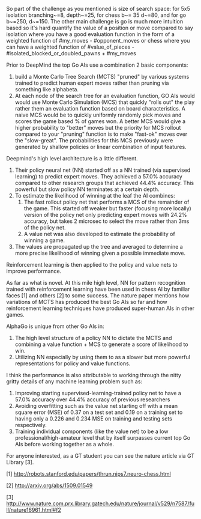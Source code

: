 So part of the challenge as you mentioned is size of search space: for 5x5 isolation branching~=8, depth~=25, for chess b~= 35 d~=80, and for go b~=250, d~=150. The other main challenge is go is much more intuition based so it's hard quantify the value of a position or move compared to say isolation where you have a good evaluation function in the form of a weighted function of #my_moves - #opponent_moves or chess where you can have a weighted function of #value_of_pieces - #isolated_blocked_or_doubled_pawns + #my_moves

Prior to DeepMind the top Go AIs use a combination 2 basic components: 

1. build a Monte Carlo Tree Search (MCTS) "pruned" by various systems trained to predict human expert moves rather than pruning via something like alphabeta. 
2. At each node of the search tree for an evaluation function, GO AIs would would use Monte Carlo Simulation (MCS) that quickly "rolls out" the play rather them an evaluation function based on board characteristics. A naive MCS would be to quickly uniformly randomly pick moves and scores the game based % of games won. A better MCS would give a higher probability to "better" moves but the priority for MCS rollout compared to your "pruning" function is to make "fast-ok" moves over the "slow-great". The probabilities for this MCS previously were generated by shallow policies or linear combination of input features.

Deepmind's high level architecture is a little different. 

1. Their policy neural net (NN) started off as a NN trained (via supervised learning) to predict expert moves. They achieved a 57.0% accuracy compared to other research groups that achieved 44.4% accuracy. This powerful but slow policy NN terminates at a certain depth. 
2. To estimate the likelihood of winning at the leaf the AI combines:
    1. The fast rollout policy net that performs a MCS of the remainder of the game. This started off weaker but faster (focusing more locally) version of the policy net only predicting expert moves with 24.2% accuracy, but takes 2 microsec to select the move rather than 3ms of the policy net. 
    2. A value net was also developed to estimate the probability of winning a game.
3. The values are propagated up the tree and averaged to determine a more precise likelihood of winning given a possible immediate move.

Reinforcement learning is then applied to the policy and value nets to improve performance.

As far as what is novel. At this mile high level, NN for pattern recognition trained with reinforcement learning have been used in chess AI by familiar faces [1] and others [2] to some success. The nature paper mentions how variations of MCTS has produced the best Go AIs so far and how reinforcement learning techniques have produced super-human AIs in other games. 

AlphaGo is unique from other Go AIs in:

1. The high level structure of a policy NN to dictate the MCTS and combining a value function + MCS to generate a score of likelihood to win.
2. Utilizing NN especially by using them to as a slower but more powerful representations for policy and value functions.

I think the performance is also attributable to working through the nitty gritty details of any machine learning problem such as:

1. Improving starting supervised-learning-trained policy net to have a 57.0% accuracy over 44.4% accuracy of previous researchers 
2. Avoiding overfitting such as the value net starting off with a mean square error (MSE) of 0.37 on a test set and 0.19 on a training set to having only a 0.226 and 0.234 MSE on training and testing sets respectively.
3. Training individual components (like the value net) to be a low professional/high-amateur level that by itself surpasses current top Go AIs before working together as a whole.
 
For anyone interested, as a GT student you can see the nature article via GT Library [3].

[1] http://robots.stanford.edu/papers/thrun.nips7.neuro-chess.html

[2] http://arxiv.org/abs/1509.01549

[3] http://www.nature.com.prx.library.gatech.edu/nature/journal/v529/n7587/full/nature16961.html#f2